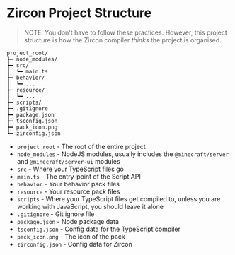 # Zircon Project Structure

> NOTE: You don't have to follow these practices. However, this project structure is how the Zircon compiler *thinks* the project is organised.

```
project_root/
┣━ node_modules/
┣━ src/
┃  ┗━ main.ts
┣━ behavior/
┃  ┗━ ...
┣─ resource/
┃  ┗━ ...
┣━ scripts/
┣━ .gitignore
┣━ package.json
┣━ tsconfig.json
┣━ pack_icon.png
┗━ zirconfig.json
```

- `project_root` - The root of the entire project
- `node_modules` - NodeJS modules, usually includes the `@minecraft/server` and `@minecraft/server-ui` modules
- `src` - Where your TypeScript files go
- `main.ts` - The entry-point of the Script API
- `behavior` - Your behavior pack files
- `resource` - Your resource pack files
- `scripts` - Where your TypeScript files get compiled to, unless you are working with JavaScript, you should leave it alone
- `.gitignore` - Git ignore file
- `package.json` - Node package data
- `tsconfig.json` - Config data for the TypeScript compiler
- `pack_icon.png` - The icon of the pack
- `zirconfig.json` - Config data for Zircon